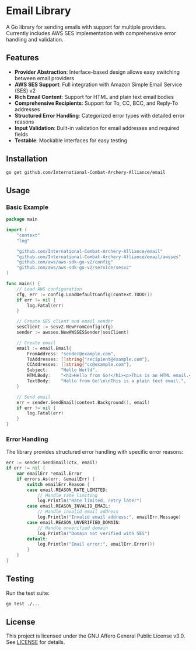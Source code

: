 # Email Library

A Go library for sending emails with support for multiple providers. Currently includes AWS SES implementation with comprehensive error handling and validation.

## Features

- **Provider Abstraction**: Interface-based design allows easy switching between email providers
- **AWS SES Support**: Full integration with Amazon Simple Email Service (SES) v2
- **Rich Email Content**: Support for HTML and plain text email bodies
- **Comprehensive Recipients**: Support for To, CC, BCC, and Reply-To addresses  
- **Structured Error Handling**: Categorized error types with detailed error reasons
- **Input Validation**: Built-in validation for email addresses and required fields
- **Testable**: Mockable interfaces for easy testing

## Installation

```bash
go get github.com/International-Combat-Archery-Alliance/email
```

## Usage

### Basic Example

```go
package main

import (
    "context"
    "log"

    "github.com/International-Combat-Archery-Alliance/email"
    "github.com/International-Combat-Archery-Alliance/email/awsses"
    "github.com/aws/aws-sdk-go-v2/config"
    "github.com/aws/aws-sdk-go-v2/service/sesv2"
)

func main() {
    // Load AWS configuration
    cfg, err := config.LoadDefaultConfig(context.TODO())
    if err != nil {
        log.Fatal(err)
    }

    // Create SES client and email sender
    sesClient := sesv2.NewFromConfig(cfg)
    sender := awsses.NewAWSSESSender(sesClient)

    // Create email
    email := email.Email{
        FromAddress: "sender@example.com",
        ToAddresses: []string{"recipient@example.com"},
        CCAddresses: []string{"cc@example.com"},
        Subject:     "Hello World",
        HTMLBody:    "<h1>Hello from Go!</h1><p>This is an HTML email.</p>",
        TextBody:    "Hello from Go!\n\nThis is a plain text email.",
    }

    // Send email
    err = sender.SendEmail(context.Background(), email)
    if err != nil {
        log.Fatal(err)
    }
}
```

### Error Handling

The library provides structured error handling with specific error reasons:

```go
err := sender.SendEmail(ctx, email)
if err != nil {
    var emailErr *email.Error
    if errors.As(err, &emailErr) {
        switch emailErr.Reason {
        case email.REASON_RATE_LIMITED:
            // Handle rate limiting
            log.Println("Rate limited, retry later")
        case email.REASON_INVALID_EMAIL:
            // Handle invalid email address
            log.Println("Invalid email address:", emailErr.Message)
        case email.REASON_UNVERIFIED_DOMAIN:
            // Handle unverified domain
            log.Println("Domain not verified with SES")
        default:
            log.Println("Email error:", emailErr.Error())
        }
    }
}
```

## Testing

Run the test suite:

```bash
go test ./...
```

## License

This project is licensed under the GNU Affero General Public License v3.0. See [LICENSE](LICENSE) for details.
